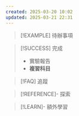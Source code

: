 ```yaml
---
created: 2025-03-20 10:02
updated: 2025-03-21 22:31
---
```

> [!EXAMPLE] 待辦事項


> [!SUCCESS] 完成
> - 實驗報告
> - **複習科目**

> [!FAQ] 追蹤


> [!REFERENCE]- 探索


> [!LEARN]- 額外學習
